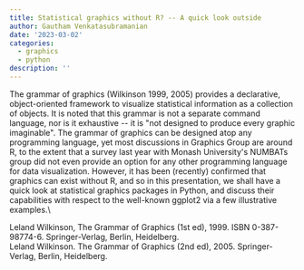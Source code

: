 ```yaml
---
title: Statistical graphics without R? -- A quick look outside
author: Gautham Venkatasubramanian
date: '2023-03-02'
categories:
  - graphics
  - python
description: ''
---
```


The grammar of graphics (Wilkinson 1999, 2005) provides a declarative,
object-oriented framework to visualize statistical information as a collection
of objects. It is noted that this grammar is not a separate command language,
nor is it exhaustive -- it is "not designed to produce every graphic
imaginable". The grammar of graphics can be designed atop any programming
language, yet most discussions in Graphics Group are around R, to the extent
that a survey last year with Monash University's NUMBATs group did not even
provide an option for any other programming language for data visualization.
However, it has been (recently) confirmed that graphics can exist without R,
and so in this presentation, we shall have a quick look at statistical graphics
packages in Python, and discuss their capabilities with respect to the
well-known ggplot2 via a few illustrative examples.\

Leland Wilkinson, The Grammar of Graphics (1st ed), 1999. ISBN 0-387-98774-6. Springer-Verlag, Berlin, Heidelberg.\
Leland Wilkinson. The Grammar of Graphics (2nd ed), 2005. Springer-Verlag, Berlin, Heidelberg.